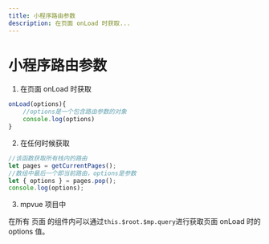 ```yaml
---
title: 小程序路由参数
description: 在页面 onLoad 时获取...
---
```


# 小程序路由参数

1. 在页面 onLoad 时获取

```js
onLoad(options){
    //options是一个包含路由参数的对象
    console.log(options)
}
```

2. 在任何时候获取

```js
//该函数获取所有栈内的路由
let pages = getCurrentPages();
//数组中最后一个即当前路由，options是参数
let { options } = pages.pop();
console.log(options);
```

3. mpvue 项目中

在所有 页面 的组件内可以通过`this.$root.$mp.query`进行获取页面 onLoad 时的 options 值。
